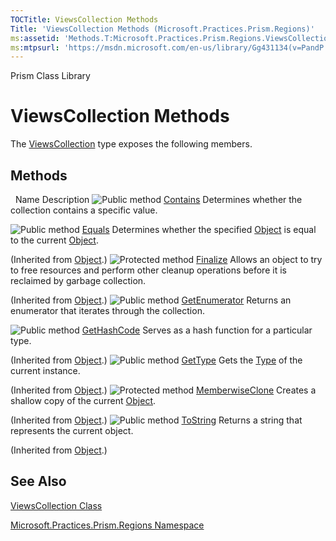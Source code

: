 ```yaml
---
TOCTitle: ViewsCollection Methods
Title: 'ViewsCollection Methods (Microsoft.Practices.Prism.Regions)'
ms:assetid: 'Methods.T:Microsoft.Practices.Prism.Regions.ViewsCollection'
ms:mtpsurl: 'https://msdn.microsoft.com/en-us/library/Gg431134(v=PandP.50)'
---
```


Prism Class Library

ViewsCollection Methods
=======================

The [ViewsCollection](https://msdn.microsoft.com/t:microsoft.practices.prism.regions.viewscollection) type exposes the following members.

Methods
-------

<span id="methodTableToggle"></span>
 
Name
Description
![](https://msdn.microsoft.com/en-us/Gg431134.pubmethod(en-us,PandP.50).gif "Public method")
[Contains](https://msdn.microsoft.com/m:microsoft.practices.prism.regions.viewscollection.contains(system.object))
Determines whether the collection contains a specific value.

![](https://msdn.microsoft.com/en-us/Gg431134.pubmethod(en-us,PandP.50).gif "Public method")
[Equals](http://msdn.microsoft.com/en-us/library/bsc2ak47)
Determines whether the specified [Object](http://msdn.microsoft.com/en-us/library/e5kfa45b) is equal to the current [Object](http://msdn.microsoft.com/en-us/library/e5kfa45b).

(Inherited from [Object](http://msdn.microsoft.com/en-us/library/e5kfa45b).)
![](https://msdn.microsoft.com/en-us/Gg431134.protmethod(en-us,PandP.50).gif "Protected method")
[Finalize](http://msdn.microsoft.com/en-us/library/4k87zsw7)
Allows an object to try to free resources and perform other cleanup operations before it is reclaimed by garbage collection.

(Inherited from [Object](http://msdn.microsoft.com/en-us/library/e5kfa45b).)
![](https://msdn.microsoft.com/en-us/Gg431134.pubmethod(en-us,PandP.50).gif "Public method")
[GetEnumerator](https://msdn.microsoft.com/m:microsoft.practices.prism.regions.viewscollection.getenumerator)
Returns an enumerator that iterates through the collection.

![](https://msdn.microsoft.com/en-us/Gg431134.pubmethod(en-us,PandP.50).gif "Public method")
[GetHashCode](http://msdn.microsoft.com/en-us/library/zdee4b3y)
Serves as a hash function for a particular type.

(Inherited from [Object](http://msdn.microsoft.com/en-us/library/e5kfa45b).)
![](https://msdn.microsoft.com/en-us/Gg431134.pubmethod(en-us,PandP.50).gif "Public method")
[GetType](http://msdn.microsoft.com/en-us/library/dfwy45w9)
Gets the [Type](http://msdn.microsoft.com/en-us/library/42892f65) of the current instance.

(Inherited from [Object](http://msdn.microsoft.com/en-us/library/e5kfa45b).)
![](https://msdn.microsoft.com/en-us/Gg431134.protmethod(en-us,PandP.50).gif "Protected method")
[MemberwiseClone](http://msdn.microsoft.com/en-us/library/57ctke0a)
Creates a shallow copy of the current [Object](http://msdn.microsoft.com/en-us/library/e5kfa45b).

(Inherited from [Object](http://msdn.microsoft.com/en-us/library/e5kfa45b).)
![](https://msdn.microsoft.com/en-us/Gg431134.pubmethod(en-us,PandP.50).gif "Public method")
[ToString](http://msdn.microsoft.com/en-us/library/7bxwbwt2)
Returns a string that represents the current object.

(Inherited from [Object](http://msdn.microsoft.com/en-us/library/e5kfa45b).)

See Also
--------


[ViewsCollection Class](https://msdn.microsoft.com/t:microsoft.practices.prism.regions.viewscollection)

[Microsoft.Practices.Prism.Regions Namespace](https://msdn.microsoft.com/n:microsoft.practices.prism.regions)
